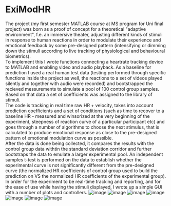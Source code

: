 # ExiModHR
The project (my first semester MATLAB course at MS program for Uni final project) was born as a proof of concept for a theoretical "adaptive environment", f.e. an immersive theater, adjusting different kinds of stimuli in response to human reactions in order to modulate their experience and emotional feedback by some pre-designed pattern (intensifying or dimming down the stimuli according to live tracking of physiological and behavioural biometrics). <br/>
To implement this I wrote functions connecting a heartrate tracking device to MATLAB and enabling video and audio playback. As a baseline for prediction I used a real human test data (testing performed through specific functions inside the project as well, the reactions to a set of videos played silently and together with audio were recorded) and bootstrapped the recieved messurements to simulate a pool of 100 control group samples. Based on that data a set of coefficients was assigned to the library of stimuli.  <br/>
The code is tracking in real time raw HR + velocity, takes into account prediction coefficients and a set of conditions (such as time to recover to a baseline HR - measured and winsorized at the very beginning of the experiment, steepness of reaction curve of a particular participant etc) and goes through a number of algorithms to choose the next stimulus, that is calculated to produce emotional response as close to the pre-designed pattern of emotional modulation curve as possible.  <br/>
After the data is done being collected, it compares the results with the control group data withtin the standard deviation corridor and further bootstraps the data to emulate a larger experimental pool. An independent samples t-test is performed on the data to establish whether the experimental curve is not significantly different from the pre-designed curve (the normalized HR coefficients of control group used to build the prediction on VS the normalized HR coefficients of the experimental group). <br/>
In order for the experiment to be real-time tracking and reporting, and for the ease of use while having the stimuli displayed, I wrote up a simple GUI with a number of plots and controllers.
![image](https://github.com/user-attachments/assets/2521e531-a2d6-4aaa-85e0-d89e8a6971ff)
![image](https://github.com/user-attachments/assets/7ad23578-fa3c-4235-879a-e918f24ecdc0)
![image](https://github.com/user-attachments/assets/268b1fdc-6c14-4ff2-974f-322bbbb2634b)
![image](https://github.com/user-attachments/assets/bd21f066-1617-4ce6-8921-b2fbf9b596ba)
![image](https://github.com/user-attachments/assets/cb876505-4a26-4097-8340-59b2a0e22b10)
![image](https://github.com/user-attachments/assets/2281cbc3-315b-4b8a-917a-bdcdb03c6aab)
![image](https://github.com/user-attachments/assets/661a0108-2aed-41af-b4e8-49f3b4869626)
